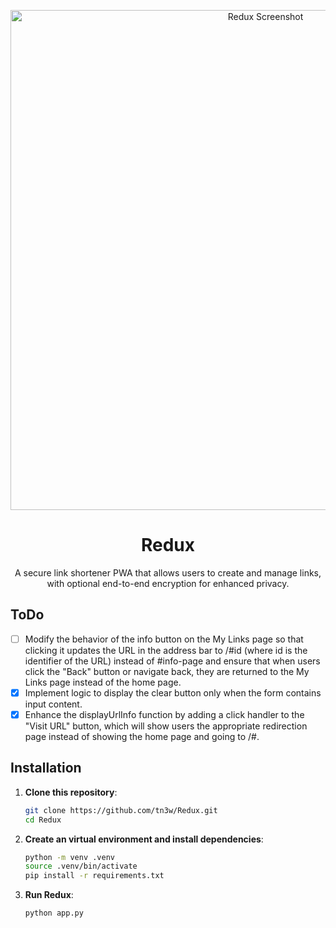 <p align="center">
	<a href="https://github.com/tn3w/Redux">
		<picture>
			<source width="800px" media="(prefers-color-scheme: dark)" srcset="https://github.com/tn3w/Redux/releases/download/img/redux-dark.webp">
			<source width="800px" media="(prefers-color-scheme: light)" srcset="https://github.com/tn3w/Redux/releases/download/img/redux-light.webp">
			<img width="800px" alt="Redux Screenshot" src="https://github.com/tn3w/Redux/releases/download/img/redux-dark.webp">
		</picture>
	</a>
</p>

<h1 align="center">Redux</h1>
<p align="center">A secure link shortener PWA that allows users to create and manage links, with optional end-to-end encryption for enhanced privacy.</p>

## ToDo
- [ ] Modify the behavior of the info button on the My Links page so that clicking it updates the URL in the address bar to /#id (where id is the identifier of the URL) instead of #info-page and ensure that when users click the "Back" button or navigate back, they are returned to the My Links page instead of the home page.
- [x] Implement logic to display the clear button only when the form contains input content.
- [x] Enhance the displayUrlInfo function by adding a click handler to the "Visit URL" button, which will show users the appropriate redirection page instead of showing the home page and going to /#.

## Installation
1. **Clone this repository**:
   ```bash
   git clone https://github.com/tn3w/Redux.git
   cd Redux
   ```
2. **Create an virtual environment and install dependencies**:
    ```bash
   python -m venv .venv
   source .venv/bin/activate
   pip install -r requirements.txt
   ```
3. **Run Redux**:
    ```bash
    python app.py
    ```
